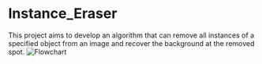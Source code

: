 # Instance_Eraser
This project aims to develop an algorithm that can remove all instances of a specified object from an image and recover the background at the removed spot.
![Flowchart](https://github.com/rohithreddy0087/Instance_Eraser/assets/51110057/897e56da-c10c-48d0-987a-aebb7780467a)
